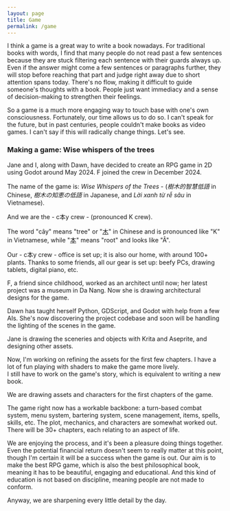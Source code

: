 ```yaml
---
layout: page
title: Game
permalink: /game
---
```


I think a game is a great way to write a book nowadays. For traditional books with words, I find that many people do not read past a few sentences because they are stuck filtering each sentence with their guards always up. Even if the answer might come a few sentences or paragraphs further, they will stop before reaching that part and judge right away due to short attention spans today. There's no flow, making it difficult to guide someone's thoughts with a book. People just want immediacy and a sense of decision-making to strengthen their feelings.

So a game is a much more engaging way to touch base with one's own consciousness. Fortunately, our time allows us to do so. I can't speak for the future, but in past centuries, people couldn't make books as video games. I can't say if this will radically change things. Let's see.

### Making a game: Wise whispers of the trees

Jane and I, along with Dawn, have decided to create an RPG game in 2D using Godot around May 2024. F joined the crew in December 2024.  

The name of the game is: *Wise Whispers of the Trees* - (*樹木的智慧低語* in Chinese, *樹木の知恵の低語* in Japanese, and *Lời xanh từ rễ sâu* in Vietnamese).

And we are the - c本y crew - (pronounced K crew).

The word "cây" means "tree" or "[木](https://hanzi.live/hanzi/木)" in Chinese and is pronounced like "K" in Vietnamese, while "[本](https://hanzi.live/hanzi/本)" means "root" and looks like "Â".

Our - c本y crew - office is set up; it is also our home, with around 100+ plants. Thanks to some friends, all our gear is set up: beefy PCs, drawing tablets, digital piano, etc.

F, a friend since childhood, worked as an architect until now; her latest project was a museum in Da Nang. Now she is drawing architectural designs for the game.  

Dawn has taught herself Python, GDScript, and Godot with help from a few AIs. She's now discovering the project codebase and soon will be handling the lighting of the scenes in the game.  

Jane is drawing the sceneries and objects with Krita and Aseprite, and designing other assets.  

Now, I'm working on refining the assets for the first few chapters. I have a lot of fun playing with shaders to make the game more lively.   
I still have to work on the game's story, which is equivalent to writing a new book.  

We are drawing assets and characters for the first chapters of the game.  

The game right now has a workable backbone: a turn-based combat system, menu system, bartering system, scene management, items, spells, skills, etc. The plot, mechanics, and characters are somewhat worked out. There will be 30+ chapters, each relating to an aspect of life.  

We are enjoying the process, and it's been a pleasure doing things together. Even the potential financial return doesn't seem to really matter at this point, though I'm certain it will be a success when the game is out. Our aim is to make the best RPG game, which is also the best philosophical book, meaning it has to be beautiful, engaging and educational. And this kind of education is not based on discipline, meaning people are not made to conform.

Anyway, we are sharpening every little detail by the day.